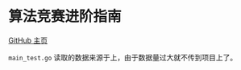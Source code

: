 # 算法竞赛进阶指南

[GitHub 主页](https://github.com/lydrainbowcat/tedukuri)

`main_test.go` 读取的数据来源于上，由于数据量过大就不传到项目上了。
